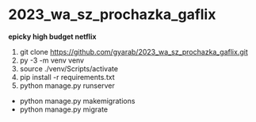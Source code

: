# 2023_wa_sz_prochazka_gaflix
**epicky high budget netflix**
1. git clone https://github.com/gyarab/2023_wa_sz_prochazka_gaflix.git
2. py -3 -m venv venv
3. source ./venv/Scripts/activate
4. pip install -r requirements.txt
5. python manage.py runserver

* python manage.py makemigrations
* python manage.py migrate
